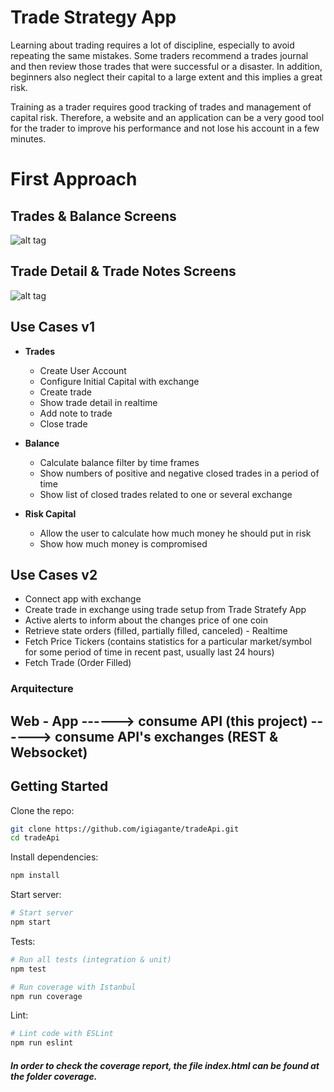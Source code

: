 # Trade Strategy App

Learning about trading requires a lot of discipline, especially to avoid repeating the same mistakes. Some traders recommend a trades journal and then review those trades that were successful or a disaster. In addition, beginners also neglect their capital to a large extent and this implies a great risk.

Training as a trader requires good tracking of trades and management of capital risk. Therefore, a website and an application can be a very good tool for the trader to improve his performance and not lose his account in a few minutes.

# First Approach

## Trades & Balance Screens

![alt tag](https://i.imgur.com/nWO9TTm.png)

## Trade Detail & Trade Notes Screens

![alt tag](https://i.imgur.com/raa3HSa.png)

## Use Cases v1

* **Trades**
  * Create User Account
  * Configure Initial Capital with exchange
  * Create trade
  * Show trade detail in realtime
  * Add note to trade
  * Close trade

* **Balance**
  * Calculate balance filter by time frames
  * Show numbers of positive and negative closed trades in a period of time
  * Show list of closed trades related to one or several exchange

* **Risk Capital**
  * Allow the user to calculate how much money he should put in risk 
  * Show how much money is compromised

## Use Cases v2
  * Connect app with exchange
  * Create trade in exchange using trade setup from Trade Stratefy App
  * Active alerts to inform about the changes price of one coin
  * Retrieve state orders (filled, partially filled, canceled) - Realtime
  * Fetch Price Tickers (contains statistics for a particular market/symbol for some period of time in recent past, usually last 24 hours)
  * Fetch Trade (Order Filled)


### Arquitecture

## Web - App   ------>   consume API (this project)    ------> consume API's exchanges   (REST & Websocket)

## Getting Started

Clone the repo:
```sh
git clone https://github.com/igiagante/tradeApi.git
cd tradeApi
```

Install dependencies:
```sh
npm install
```

Start server:
```sh
# Start server
npm start
```

Tests:
```sh
# Run all tests (integration & unit)
npm test

# Run coverage with Istanbul
npm run coverage
```

Lint:
```sh
# Lint code with ESLint
npm run eslint
```

##### In order to check the coverage report, the file index.html can be found at the folder coverage.
